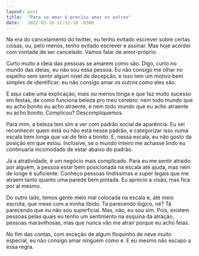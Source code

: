 ```yaml
---
layout: post
title:  "Para se amar é preciso amar os outros"
date:   2022-03-16 11:12:18 -0300
---
```


Na era do cancelamento do twitter, eu tenho evitado escrever sobre certas coisas, ou, pelo menos, tenho evitado escrever e assinar. Mas hoje acordei com vontade de ser cancelado. Vamos falar de amor-próprio.

Curto muito a ideia das pessoas se amarem como são. Digo, curto no mundo das ideias, eu não sou essa pessoa. Eu não consigo me olhar no espelho sem sentir algum nível de decepção, e isso tem um motivo bem simples de identificar: eu não consigo amar os outros como eles são.

E aqui cabe uma explicação, mais ou menos longa e que faz muito sucesso em festas, de como funciona beleza pro meu cérebro: nem todo mundo que eu acho bonito eu acho atraente, e nem todo mundo que eu acho atraente eu acho bonito. Complicou? Descompliquemos.

Para mim, a beleza tem sim a ver com padrão social de aparência. Eu sei reconhecer quem está ou não está nesse padrão, e categorizar isso numa escala bem longa que vai de feio a bonito. E, nessa escala, eu não gosto da posição em que estou. Inclusive, se o mundo inteiro me achasse lindo eu continuaria incomodado de estar abaixo do padrão.

Já a atratividade, é um negócio mais complicado. Para eu me sentir atraído por alguém, a pessoa estar bem posicionada na escala até ajuda, mas nem de longe é suficiente. Conheço pessoas lindíssimas e super legais que me atraem tanto quanto uma parede bem pintada. Eu aprecio a visão, mas fica por aí mesmo.

Do outro lado, temos gente meio mal colocada na escala e, até meio escrota, que mexe com a minha libido. Ta parecendo lógico, né? Tá parecendo que eu não sou superficial. Mas, não, eu sou sim. Pois, existem pessoas pelas quais eu tenho um sentimento na esquina da atração, pessoas maravilhosas, mas que nunca vão me atrair porque eu acho feias.

No fim das contas, com exceção de algum floquinho de neve muito especial, eu não consigo amar ninguém como é. E eu mesmo não escapo a essa regra.